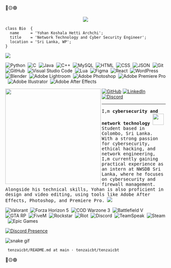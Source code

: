 <div>
🔴🟡🟢

<br>

<p align="center">
  <img src="https://github.com/thompsonemerson/thompsonemerson/raw/master/cover-thompson.png" />
</p>

```
class Bio  {
  name     = 'Yohan Koshala Hetti Archchi';
  title    = 'Network Technology and Cyber Security Engineer';
  location = 'Sri Lanka, WP';
}
```

<img src="https://user-images.githubusercontent.com/73097560/115834477-dbab4500-a447-11eb-908a-139a6edaec5c.gif">

![Python](https://img.shields.io/badge/-Python-05122A?style=flat&logo=python)&nbsp;
![C](https://img.shields.io/badge/-C-05122A?style=flat&logo=C&logoColor=A8B9CC)&nbsp;
![Java](https://img.shields.io/badge/-Java-05122A?style=flat&logo=Java&logoColor=FFA518)&nbsp;
![C++](https://img.shields.io/badge/-C++-05122A?style=flat&logo=C%2B%2B&logoColor=00599C)&nbsp;
![MySQL](https://img.shields.io/badge/-MySQL-05122A?style=flat&logo=mysql&logoColor=4479A1)&nbsp;
![HTML](https://img.shields.io/badge/-HTML-05122A?style=flat&logo=HTML5)&nbsp;
![CSS](https://img.shields.io/badge/-CSS-05122A?style=flat&logo=CSS3&logoColor=1572B6)&nbsp;
![JSON](https://img.shields.io/badge/-JSON-05122A?style=flat&logo=json&logoColor=000000)&nbsp;
![Git](https://img.shields.io/badge/-Git-05122A?style=flat&logo=git)&nbsp;
![GitHub](https://img.shields.io/badge/-GitHub-05122A?style=flat&logo=github)&nbsp;
![Visual Studio Code](https://img.shields.io/badge/-Visual%20Studio%20Code-05122A?style=flat&logo=visual-studio-code&logoColor=007ACC)&nbsp;
![Lua](https://img.shields.io/badge/-Lua-05122A?style=flat&logo=lua&logoColor=2C2D72)&nbsp;
![Figma](https://img.shields.io/badge/Figma-05122A?style=flat&logo=figma&logoColor=F24E1E)&nbsp;
![React](https://img.shields.io/badge/React-05122A?style=flat&logo=react&logoColor=61DAFB)&nbsp;
![WordPress](https://img.shields.io/badge/WordPress-05122A?style=flat&logo=WordPress&logoColor=21759B)&nbsp;
![Blender](https://img.shields.io/badge/Blender-05122A?style=flat&logo=blender&logoColor=F5792A)&nbsp;
![Adobe Lightroom](https://img.shields.io/badge/Adobe%20Lightroom-05122A?style=flat&logo=Adobe%20Lightroom&logoColor=31A8FF)&nbsp;
![Adobe Photoshop](https://img.shields.io/badge/Adobe%20Photoshop-05122A?style=flat&logo=Adobe%20Photoshop&logoColor=31A8FF)&nbsp;
![Adobe Premiere Pro](https://img.shields.io/badge/Adobe%20Premiere%20Pro-05122A?style=flat&logo=Adobe%20Premiere%20Pro&logoColor=9999FF)&nbsp;
![Adobe Illustrator](https://img.shields.io/badge/Adobe%20Illustrator-05122A?style=flat&logo=Adobe%20Illustrator&logoColor=FF9A00)&nbsp;
![Adobe After Effects](https://img.shields.io/badge/Adobe%20After%20Effects-05122A?style=flat&logo=Adobe%20After%20Effects&logoColor=9999FF)&nbsp;




<img align="left" width="300" height="300"  src="https://user-images.githubusercontent.com/70943732/209910678-c3376f81-c6cf-46d2-b5a5-803aa3b9dfed.png">

<p align="center">

[![GitHub](https://img.shields.io/badge/-GitHub-000?style=flat&logo=github&logoColor=white)](https://github.com/tenzaicbt)
[![LinkedIn](https://img.shields.io/badge/-LinkedIn-0077B5?style=flat&logo=linkedin&logoColor=white)](https://www.linkedin.com/in/yohankoshala)
[![Discord](https://img.shields.io/badge/-Discord-7289DA?style=flat&logo=discord&logoColor=white)](https://discord.com/users/572448715663474699)



</p>

---

<samp>
I,m <b>cybersecurity and network technology</b> <img src="https://media.giphy.com/media/TEnXkcsHrP4YedChhA/giphy.gif" width="35"> Student based in Colombo, Sri Lanka. With a strong passion for cybersecurity, ethical hacking, and network engineering, I,m currently gaining practical experience as an intern at NWSDB Sri Lanka, where he focuses on cybersecurity and firewall management. Alongside his technical skills, Yohan is also proficient in design and video editing, using tools like Adobe After Effects, Photoshop, and Premiere Pro.
</samp>

<img src="https://user-images.githubusercontent.com/73097560/115834477-dbab4500-a447-11eb-908a-139a6edaec5c.gif">

![Valorant](https://img.shields.io/badge/Valorant-05122A?style=flat&logo=valorant&logoColor=E63B2E)&nbsp;
![Forza Horizon 5](https://img.shields.io/badge/Forza%20Horizon%205-05122A?style=flat&logo=forza&logoColor=00A3E0)&nbsp;
![COD Warzone 3](https://img.shields.io/badge/COD%20Warzone%203-05122A?style=flat&logo=call-of-duty&logoColor=1F1F1F)&nbsp;
![Battlefield V](https://img.shields.io/badge/Battlefield%20V-05122A?style=flat&logo=battlefield&logoColor=0071A0)&nbsp;
![GTA RP](https://img.shields.io/badge/GTA%20RP-05122A?style=flat&logo=grand-theft-auto&logoColor=3D3D3D)&nbsp;
![FiveM](https://img.shields.io/badge/FiveM-05122A?style=flat&logo=fivem&logoColor=FFFFFF)&nbsp;
![Rockstar](https://img.shields.io/badge/Rockstar-05122A?style=flat&logo=rockstar-games&logoColor=FF0000)&nbsp;
![Riot](https://img.shields.io/badge/Riot-05122A?style=flat&logo=riot-games&logoColor=ED1C24)&nbsp;
![Discord](https://img.shields.io/badge/Discord-05122A?style=flat&logo=discord&logoColor=7289DA)&nbsp;
![TeamSpeak](https://img.shields.io/badge/TeamSpeak-05122A?style=flat&logo=teamspeak&logoColor=3E8CFF)&nbsp;
![Steam](https://img.shields.io/badge/Steam-05122A?style=flat&logo=steam&logoColor=000000)&nbsp;
![Epic Games](https://img.shields.io/badge/Epic%20Games-05122A?style=flat&logo=epic-games&logoColor=313131)&nbsp;


[![Discord Presence](https://lanyard.cnrad.dev/api/771639970854731808)](https://discord.com/users/572448715663474699)


![snake gif](https://github.com/null3000/null3000/blob/output/github-contribution-grid-snake.svg)

 ``` tenzaicbt/README.md at main · tenzaicbt/tenzaicbt``` 
 <div>
🔴🟡🟢

<br>
